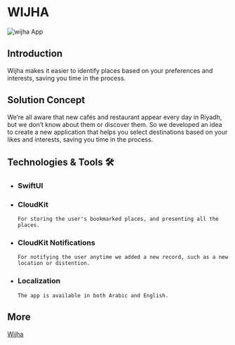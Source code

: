 # WIJHA
![wijha App](https://user-images.githubusercontent.com/55793333/214955936-c68f3f8d-0e7a-4115-9860-aff20978178a.jpeg)

## Introduction
Wijha makes it easier to identify places based on your preferences and interests, saving you time in the process.

## Solution Concept
We’re all aware that new cafés and restaurant appear every day in Riyadh, but we don’t know about them or discover them. So we developed an idea to create a new application that helps you select destinations based on your likes and interests, saving you time in the process.

## Technologies & Tools 🛠️
* ### SwiftUI

* ### CloudKit
      For storing the user's bookmarked places, and presenting all the places.

* ### CloudKit Notifications
      For notifying the user anytime we added a new record, such as a new location or distention.
      
* ### Localization
      The app is available in both Arabic and English.


## More 
[Wijha](https://medium.com/@judealatawi/wijha-40c30ad2ca74)
